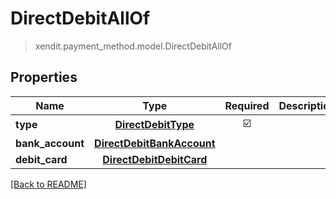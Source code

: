 # DirectDebitAllOf
> xendit.payment_method.model.DirectDebitAllOf


## Properties
| Name | Type | Required | Description | Examples |
|------------|:-------------:|:-------------:|-------------|:-------------:|
| **type** | [**DirectDebitType**](DirectDebitType.md) | ☑️ |  |  | |
| **bank_account** | [**DirectDebitBankAccount**](DirectDebitBankAccount.md) | |   |  |
| **debit_card** | [**DirectDebitDebitCard**](DirectDebitDebitCard.md) | |   |  |


[[Back to README]](../../README.md)


